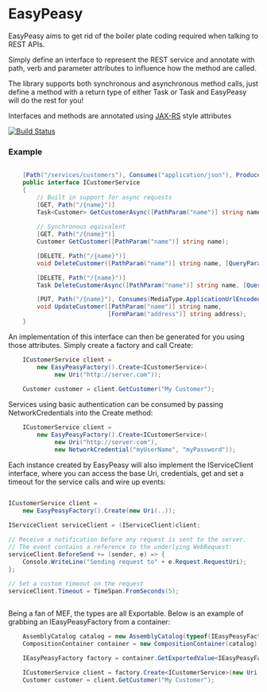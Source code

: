 EasyPeasy
==========

EasyPeasy aims to get rid of the boiler plate coding required when talking
to REST APIs. 

Simply define an interface to represent the REST service and annotate with
path, verb and parameter attributes to influence how the method are called.

The library supports both synchronous and asynchronous method calls, just
define a method with a return type of either Task or Task<T> and EasyPeasy will
do the rest for you!

Interfaces and methods are annotated using [JAX-RS](http://en.wikipedia.org/wiki/Java_API_for_RESTful_Web_Services) style attributes

[![Build Status](https://travis-ci.org/mattchanner/EasyPeasy.svg?branch=master)](https://travis-ci.org/mattchanner/EasyPeasy)

### Example
```csharp

    [Path("/services/customers"), Consumes("application/json"), Produces("application/json")] 
    public interface ICustomerService
    {
        // Built in support for async requests
        [GET, Path("/{name}")]
        Task<Customer> GetCustomerAsync([PathParam("name")] string name);
 
        // Synchronous equivalent
        [GET, Path("/{name}")]
        Customer GetCustomer([PathParam("name")] string name);

        [DELETE, Path("/{name}")]
        void DeleteCustomer([PathParam("name")] string name, [QueryParam("q")] bool q);

        [DELETE, Path("/{name}")]
        Task DeleteCustomerAsync([PathParam("name")] string name, [QueryParam("q")] bool q);

        [PUT, Path("/{name}"), Consumes(MediaType.ApplicationUrlEncoded)]
        void UpdateCustomer([PathParam("name")] string name, 
                            [FormParam("address")] string address);
    }
```

An implementation of this interface can then be generated for you using those attributes. Simply create a factory and call Create:

```csharp
    ICustomerService client = 
        new EasyPeasyFactory().Create<ICustomerService>(
             new Uri("http://server.com"));
    
    Customer customer = client.GetCustomer("My Customer");
```

Services using basic authentication can be consumed by passing NetworkCredentials into the Create method:

```csharp
    ICustomerService client = 
        new EasyPeasyFactory().Create<ICustomerService>(
             new Uri("http://server.com"),
             new NetworkCredential("myUserName", "myPassword"));
```

Each instance created by EasyPeasy will also implement the IServiceClient interface, where you can access
the base Uri, credentials, get and set a timeout for the service calls and wire up events:
```csharp

ICustomerService client = 
    new EasyPeasyFactory().Create(new Uri(..));
    
IServiceClient serviceClient = (IServiceClient)client;

// Receive a notification before any request is sent to the server.
// The event contains a reference to the underlying WebRequest:
serviceClient.BeforeSend += (sender, e) => {
    Console.WriteLine("Sending request to" + e.Request.RequestUri);
};

// Set a custom timeout on the request
serviceClient.Timeout = TimeSpan.FromSeconds(5);
    
```


Being a fan of MEF, the types are all Exportable.  Below is an example of grabbing an IEasyPeasyFactory from a container:

```csharp
    AssemblyCatalog catalog = new AssemblyCatalog(typeof(IEasyPeasyFactory).Assembly);
    CompositionContainer container = new CompositionContainer(catalog);

    IEasyPeasyFactory factory = container.GetExportedValue<IEasyPeasyFactory>();

    ICustomerService client = factory.Create<ICustomerService>(new Uri("http://server.com"));
    Customer customer = client.GetCustomer("My Customer");
```
